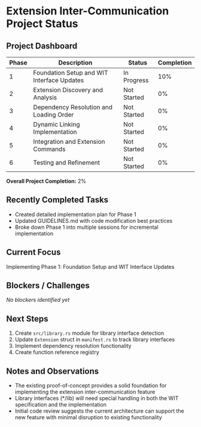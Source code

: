 # Extension Inter-Communication Project Status

## Project Dashboard

| Phase | Description                                | Status      | Completion |
| ----- | ------------------------------------------ | ----------- | ---------- |
| 1     | Foundation Setup and WIT Interface Updates | In Progress | 10%        |
| 2     | Extension Discovery and Analysis           | Not Started | 0%         |
| 3     | Dependency Resolution and Loading Order    | Not Started | 0%         |
| 4     | Dynamic Linking Implementation             | Not Started | 0%         |
| 5     | Integration and Extension Commands         | Not Started | 0%         |
| 6     | Testing and Refinement                     | Not Started | 0%         |

**Overall Project Completion:** 2%

## Recently Completed Tasks

- Created detailed implementation plan for Phase 1
- Updated GUIDELINES.md with code modification best practices
- Broke down Phase 1 into multiple sessions for incremental implementation

## Current Focus

Implementing Phase 1: Foundation Setup and WIT Interface Updates

## Blockers / Challenges

_No blockers identified yet_

## Next Steps

1. Create `src/library.rs` module for library interface detection
2. Update `Extension` struct in `manifest.rs` to track library interfaces
3. Implement dependency resolution functionality
4. Create function reference registry

## Notes and Observations

- The existing proof-of-concept provides a solid foundation for implementing the extension inter-communication feature
- Library interfaces (\*/lib) will need special handling in both the WIT specification and the implementation
- Initial code review suggests the current architecture can support the new feature with minimal disruption to existing functionality
